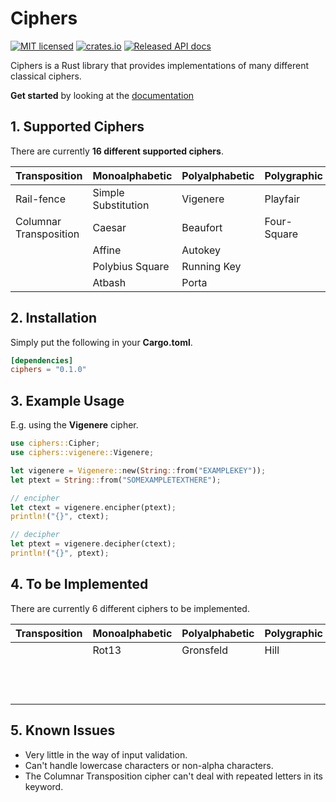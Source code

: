 # Ciphers

[![MIT licensed](https://img.shields.io/badge/license-MIT-blue.svg)](./LICENSE)
[![crates.io](https://meritbadge.herokuapp.com/ciphers)](https://crates.io/crates/ciphers)
[![Released API docs](https://docs.rs/ciphers/badge.svg)](https://docs.rs/ciphers)

Ciphers is a Rust library that provides implementations of many different
classical ciphers.

**Get started** by looking at the [documentation](https://docs.rs/ciphers)

## 1. Supported Ciphers
There are currently **16 different supported ciphers**.

| Transposition          | Monoalphabetic      | Polyalphabetic | Polygraphic | Other  |
| ---------------------- | ------------------- | -------------- | ----------- | ------ |
| Rail-fence             | Simple Substitution | Vigenere       | Playfair    | ADFGX  |
| Columnar Transposition | Caesar              | Beaufort       | Four-Square | ADFGVX |
|                        | Affine              | Autokey        |             |        |
|                        | Polybius Square     | Running Key    |             |        |
|                        | Atbash              | Porta          |             |        |

## 2. Installation
Simply put the following in your **Cargo.toml**.

```toml
[dependencies]
ciphers = "0.1.0"
```

## 3. Example Usage
E.g. using the **Vigenere** cipher.
```rust
use ciphers::Cipher;
use ciphers::vigenere::Vigenere;

let vigenere = Vigenere::new(String::from("EXAMPLEKEY"));
let ptext = String::from("SOMEXAMPLETEXTHERE");

// encipher
let ctext = vigenere.encipher(ptext);
println!("{}", ctext);

// decipher
let ptext = vigenere.decipher(ctext);
println!("{}", ptext);
```

## 4. To be Implemented
There are currently 6 different ciphers to be implemented.

| Transposition | Monoalphabetic | Polyalphabetic | Polygraphic | Other                 |
| ------------- | -------------- | -------------- | ----------- | --------------------- |
|               | Rot13          | Gronsfeld      | Hill        | Bifid                 |
|               |                |                |             | Trifid                |
|               |                |                |             | Straddle Checkerboard |

## 5. Known Issues
 * Very little in the way of input validation.
 * Can't handle lowercase characters or non-alpha characters.
 * The Columnar Transposition cipher can't deal with repeated letters in its
   keyword.